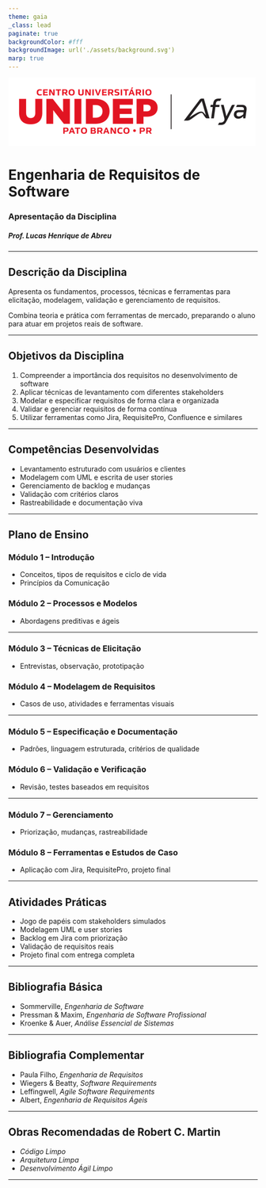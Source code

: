 ```yaml
---
theme: gaia
_class: lead
paginate: true
backgroundColor: #fff
backgroundImage: url('./assets/background.svg')
marp: true
---
```


![bg left:40% 80%](./assets/logo.png)

# **Engenharia de Requisitos de Software**
### Apresentação da Disciplina
##### Prof. Lucas Henrique de Abreu

---

## Descrição da Disciplina

Apresenta os fundamentos, processos, técnicas e ferramentas para elicitação, modelagem, validação e gerenciamento de requisitos.

Combina teoria e prática com ferramentas de mercado, preparando o aluno para atuar em projetos reais de software.

---

## Objetivos da Disciplina

1. Compreender a importância dos requisitos no desenvolvimento de software
2. Aplicar técnicas de levantamento com diferentes stakeholders
3. Modelar e especificar requisitos de forma clara e organizada
4. Validar e gerenciar requisitos de forma contínua
5. Utilizar ferramentas como Jira, RequisitePro, Confluence e similares

---

## Competências Desenvolvidas

- Levantamento estruturado com usuários e clientes
- Modelagem com UML e escrita de user stories
- Gerenciamento de backlog e mudanças
- Validação com critérios claros
- Rastreabilidade e documentação viva

---

## Plano de Ensino

### Módulo 1 – Introdução
- Conceitos, tipos de requisitos e ciclo de vida
- Princípios da Comunicação

### Módulo 2 – Processos e Modelos
- Abordagens preditivas e ágeis

---

### Módulo 3 – Técnicas de Elicitação
- Entrevistas, observação, prototipação

### Módulo 4 – Modelagem de Requisitos
- Casos de uso, atividades e ferramentas visuais

---

### Módulo 5 – Especificação e Documentação
- Padrões, linguagem estruturada, critérios de qualidade

### Módulo 6 – Validação e Verificação
- Revisão, testes baseados em requisitos

---

### Módulo 7 – Gerenciamento
- Priorização, mudanças, rastreabilidade

### Módulo 8 – Ferramentas e Estudos de Caso
- Aplicação com Jira, RequisitePro, projeto final

---

## Atividades Práticas

- Jogo de papéis com stakeholders simulados
- Modelagem UML e user stories
- Backlog em Jira com priorização
- Validação de requisitos reais
- Projeto final com entrega completa

---

## Bibliografia Básica

- Sommerville, *Engenharia de Software*
- Pressman & Maxim, *Engenharia de Software Profissional*
- Kroenke & Auer, *Análise Essencial de Sistemas*

---

## Bibliografia Complementar

- Paula Filho, *Engenharia de Requisitos*
- Wiegers & Beatty, *Software Requirements*
- Leffingwell, *Agile Software Requirements*
- Albert, *Engenharia de Requisitos Ágeis*

---

## Obras Recomendadas de Robert C. Martin

- *Código Limpo*
- *Arquitetura Limpa*
- *Desenvolvimento Ágil Limpo*

---